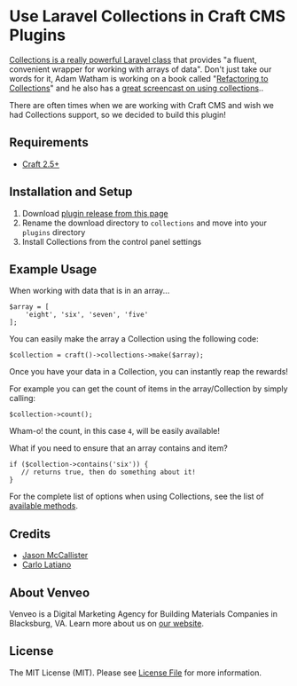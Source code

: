 # Use Laravel Collections in Craft CMS Plugins

[Collections is a really powerful Laravel class](https://laravel.com/docs/master/collections) that provides "a fluent, convenient wrapper for working with arrays of data". Don't just take our words for it, Adam Watham is working on a book called "[Refactoring to Collections](http://adamwathan.me/refactoring-to-collections/)" and he also has a [great screencast on using collections](http://adamwathan.me/2015/01/01/refactoring-loops-and-conditionals/)..

There are often times when we are working with Craft CMS and wish we had Collections support, so we decided to build this plugin!

## Requirements

- [Craft 2.5+](https://craftcms.com/)

## Installation and Setup

1. Download [plugin release from this page](https://github.com/venveo/craft-collections/releases)
2. Rename the download directory to `collections` and move into your `plugins` directory
3. Install Collections from the control panel settings

## Example Usage

When working with data that is in an array...

```
$array = [
    'eight', 'six', 'seven', 'five'
];
```

You can easily make the array a Collection using the following code:

```
$collection = craft()->collections->make($array);
```

Once you have your data in a Collection, you can instantly reap the rewards!

For example you can get the count of items in the array/Collection by simply calling:

 ```
 $collection->count();
 ```

 Wham-o! the count, in this case `4`, will be easily available!

 What if you need to ensure that an array contains and item?

 ```
 if ($collection->contains('six')) {
    // returns true, then do something about it!
 }
 ```

For the complete list of options when using Collections, see the list of [available methods](https://laravel.com/docs/master/collections#available-methods).

## Credits

* [Jason McCallister](https://github.com/themccallister)
* [Carlo Latiano](https://github.com/carlolaitano)

## About Venveo

Venveo is a Digital Marketing Agency for Building Materials Companies in Blacksburg, VA. Learn more about us on [our website](https://www.venveo.com).

## License

The MIT License (MIT). Please see [License File](LICENSE) for more information.
